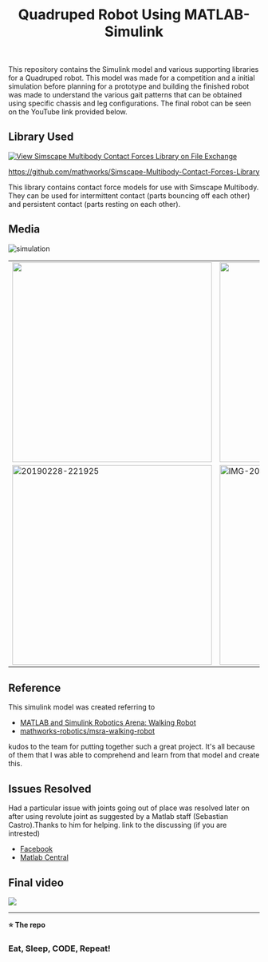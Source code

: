 <h1 align='center'> Quadruped Robot Using MATLAB-Simulink  </h1> <br>



This repository contains the Simulink model and various supporting libraries for a Quadruped robot. This model was made for a competition and a initial simulation before planning for a prototype and building the finished robot was made to understand the various gait patterns that can be obtained using specific chassis and leg configurations. The final robot can be seen on the YouTube link provided below.

Library Used
--------------------------------------------
[![View Simscape Multibody Contact Forces Library on File Exchange](https://www.mathworks.com/matlabcentral/images/matlab-file-exchange.svg)](https://www.mathworks.com/matlabcentral/fileexchange/47417-simscape-multibody-contact-forces-library)

https://github.com/mathworks/Simscape-Multibody-Contact-Forces-Library

This library contains contact force models for use with Simscape Multibody. They can be used for intermittent contact (parts bouncing off each other) and persistent contact (parts resting on each other).

Media
---------------------------------------------
<img src="https://i.ibb.co/pw6SMFh/simulation.gif" alt="simulation" border="0">
<table>
  <tr>
    <td><img src="https://i.ibb.co/sJScZCh/IMG-20190206-220243.jpg" width="400" > </td>
    <td><img src="https://i.ibb.co/8NxpNBc/IMG-20190113-221416.jpg" width="400"></td>
    </tr>
     <tr>
    <td><img src="https://i.ibb.co/9Hgqt68/20190228-221925.jpg" alt="20190228-221925" border="0" width="400" > </td>
    <td><img src="https://i.ibb.co/Fx9v68R/IMG-20190202-214551.jpg" alt="IMG-20190202-214551" border="0" width="400"></td>
    </tr>
</table>

Reference
----------------------------------------------

This simulink model was created referring to 
- [MATLAB and Simulink Robotics Arena: Walking Robot](https://in.mathworks.com/matlabcentral/fileexchange/64227-matlab-and-simulink-robotics-arena-walking-robot?s_tid=srchtitle_walking%20robot_6)
- [mathworks-robotics/msra-walking-robot](https://github.com/mathworks-robotics/msra-walking-robot) 

kudos to the team for putting together such a great project.
It's all because of them that I was able to comprehend and learn from that model and create this.

Issues Resolved
--------------------------------------------------
Had a particular issue with joints going out of place was resolved later on after using revolute joint as suggested by a Matlab staff (Sebastian Castro).Thanks to him for helping.
link to the discussing (if you are intrested)
- [Facebook](https://www.facebook.com/100017607456550/videos/305468520050061/)
- [Matlab Central](https://in.mathworks.com/matlabcentral/answers/418450-i-have-followed-the-following-tutorial-but-haven-t-got-any-output-please-help-me-out?s_tid=prof_contriblnk)

Final video
--------------------------------

<a href="https://www.youtube.com/watch?v=6dfaND6Z6hM&ab_channel=TeamRoboconMJCET">
       <img src="https://img.shields.io/badge/YouTube-FF0000?style=for-the-badge&logo=youtube&logoColor=white" />
      </a>
                   


----------------------------------------------------
**⭐ The repo**



### Eat, Sleep, CODE, Repeat!





